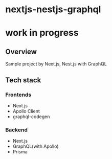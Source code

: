 # nextjs-nestjs-graphql

# work in progress

## Overview
Sample project by Next.js, Nest.js with GraphQL 

## Tech stack
### Frontends
* Next.js
* Apollo Client
* graphql-codegen

### Backend
* Next.js
* GraphQL(with Apollo)
* Prisma


